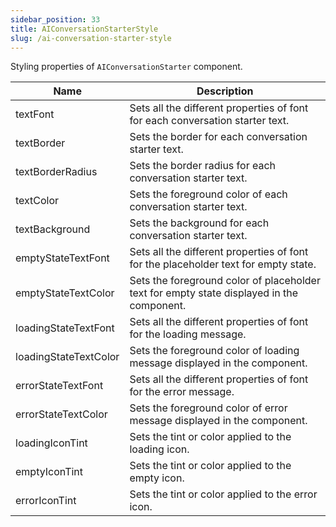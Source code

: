 ```yaml
---
sidebar_position: 33
title: AIConversationStarterStyle
slug: /ai-conversation-starter-style
---
```


Styling properties of `AIConversationStarter` component.

| Name | Description | 
| ---- | ---- | 
| textFont | Sets all the different properties of font for each conversation starter text. | 
| textBorder | Sets the border for each conversation starter text. | 
| textBorderRadius | Sets the border radius for each conversation starter text. | 
| textColor | Sets the foreground color of each conversation starter text. | 
| textBackground | Sets the background for each conversation starter text. | 
| emptyStateTextFont | Sets all the different properties of font for the placeholder text for empty state. | 
| emptyStateTextColor | Sets the foreground color of placeholder text for empty state displayed in the component. | 
| loadingStateTextFont | Sets all the different properties of font for the loading message. | 
| loadingStateTextColor | Sets the foreground color of loading message displayed in the component. | 
| errorStateTextFont | Sets all the different properties of font for the error message. | 
| errorStateTextColor | Sets the foreground color of error message displayed in the component. | 
| loadingIconTint | Sets the tint or color applied to the loading icon. | 
| emptyIconTint | Sets the tint or color applied to the empty icon. | 
| errorIconTint | Sets the tint or color applied to the error icon. | 
